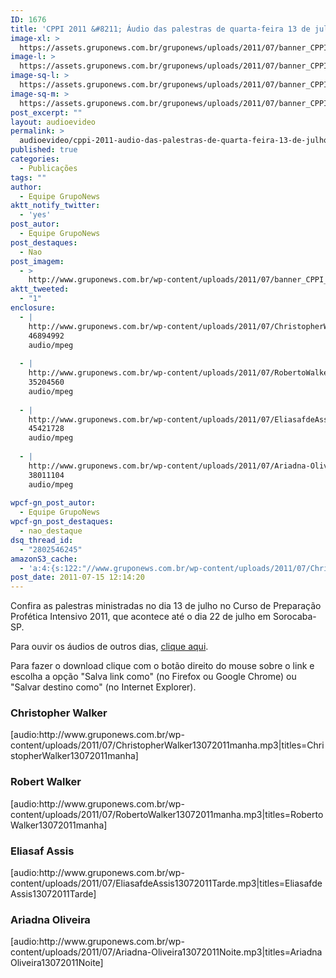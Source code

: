 ```yaml
---
ID: 1676
title: 'CPPI 2011 &#8211; Áudio das palestras de quarta-feira 13 de julho'
image-xl: >
  https://assets.gruponews.com.br/gruponews/uploads/2011/07/banner_CPPI_audios-13.jpg
image-l: >
  https://assets.gruponews.com.br/gruponews/uploads/2011/07/banner_CPPI_audios-13.jpg
image-sq-l: >
  https://assets.gruponews.com.br/gruponews/uploads/2011/07/banner_CPPI_audios-13.jpg
image-sq-m: >
  https://assets.gruponews.com.br/gruponews/uploads/2011/07/banner_CPPI_audios-13-720x307.jpg
post_excerpt: ""
layout: audioevideo
permalink: >
  audioevideo/cppi-2011-audio-das-palestras-de-quarta-feira-13-de-julho
published: true
categories:
  - Publicações
tags: ""
author:
  - Equipe GrupoNews
aktt_notify_twitter:
  - 'yes'
post_autor:
  - Equipe GrupoNews
post_destaques:
  - Nao
post_imagem:
  - >
    http://www.gruponews.com.br/wp-content/uploads/2011/07/banner_CPPI_audios-13.jpg
aktt_tweeted:
  - "1"
enclosure:
  - |
    http://www.gruponews.com.br/wp-content/uploads/2011/07/ChristopherWalker13072011manha.mp3
    46894992
    audio/mpeg
    
  - |
    http://www.gruponews.com.br/wp-content/uploads/2011/07/RobertoWalker13072011manha.mp3
    35204560
    audio/mpeg
    
  - |
    http://www.gruponews.com.br/wp-content/uploads/2011/07/EliasafdeAssis13072011Tarde.mp3
    45421728
    audio/mpeg
    
  - |
    http://www.gruponews.com.br/wp-content/uploads/2011/07/Ariadna-Oliveira13072011Noite.mp3
    38011104
    audio/mpeg
    
wpcf-gn_post_autor:
  - Equipe GrupoNews
wpcf-gn_post_destaques:
  - nao_destaque
dsq_thread_id:
  - "2802546245"
amazonS3_cache:
  - 'a:4:{s:122:"//www.gruponews.com.br/wp-content/uploads/2011/07/ChristopherWalker13072011manha.mp3|titles=ChristopherWalker13072011manha";a:1:{s:9:"timestamp";i:1517921063;}s:114:"//www.gruponews.com.br/wp-content/uploads/2011/07/RobertoWalker13072011manha.mp3|titles=RobertoWalker13072011manha";a:1:{s:9:"timestamp";i:1517921063;}s:116:"//www.gruponews.com.br/wp-content/uploads/2011/07/EliasafdeAssis13072011Tarde.mp3|titles=EliasafdeAssis13072011Tarde";a:1:{s:9:"timestamp";i:1517921063;}s:98:"//www.gruponews.com.br/wp-content/uploads/2011/07/Ariadna-Oliveira13072011Noite.mp3|titles=Ariadna";a:1:{s:9:"timestamp";i:1517921063;}}'
post_date: 2011-07-15 12:14:20
---
```

Confira as palestras ministradas no dia 13 de julho no Curso de Preparação Profética Intensivo 2011, que acontece até o dia 22 de julho em Sorocaba-SP.

Para ouvir os áudios de outros dias, <a href="http://www.gruponews.com.br/assuntos/publicacoes/audio/cppi2011">clique aqui</a>.

Para fazer o download clique com o botão direito do mouse sobre o link e escolha a opção "Salva link como" (no Firefox ou Google Chrome) ou "Salvar destino como" (no Internet Explorer).
<h3>Christopher Walker</h3>
[audio:http://www.gruponews.com.br/wp-content/uploads/2011/07/ChristopherWalker13072011manha.mp3|titles=ChristopherWalker13072011manha]
<h3>Robert Walker</h3>
[audio:http://www.gruponews.com.br/wp-content/uploads/2011/07/RobertoWalker13072011manha.mp3|titles=RobertoWalker13072011manha]
<h3>Eliasaf Assis</h3>
[audio:http://www.gruponews.com.br/wp-content/uploads/2011/07/EliasafdeAssis13072011Tarde.mp3|titles=EliasafdeAssis13072011Tarde]
<h3>Ariadna Oliveira</h3>
[audio:http://www.gruponews.com.br/wp-content/uploads/2011/07/Ariadna-Oliveira13072011Noite.mp3|titles=Ariadna Oliveira13072011Noite]